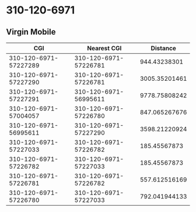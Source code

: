 # 310-120-6971
## Virgin Mobile


| CGI | Nearest CGI | Distance |
|-----|-------------|----------|
| 310-120-6971-57227289 | 310-120-6971-57226781 | 944.43238301 |
| 310-120-6971-57227290 | 310-120-6971-57226781 | 3005.35201461 |
| 310-120-6971-57227291 | 310-120-6971-56995611 | 9778.75808242 |
| 310-120-6971-57004057 | 310-120-6971-57226780 | 847.065267676 |
| 310-120-6971-56995611 | 310-120-6971-57227290 | 3598.21220924 |
| 310-120-6971-57227033 | 310-120-6971-57226782 | 185.45567873 |
| 310-120-6971-57226782 | 310-120-6971-57227033 | 185.45567873 |
| 310-120-6971-57226781 | 310-120-6971-57226782 | 557.612516169 |
| 310-120-6971-57226780 | 310-120-6971-57227033 | 792.041944133 |
